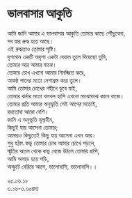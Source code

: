 # ভালবাসার আকুতি

আমি জানি আমার এ ভালবাসার আকুতি তোমার কাছে পৌঁছুবেনা,  
সব দ্বার রুদ্ধ হয়ে আছে।  
এই রুদ্ধতাও তোমার সৃষ্টি।  
দৃশ্যমান একটি অদৃশ্য একটা দেয়াল তুলে দিয়েছো তুমি,  
তোমার আর আমার মাঝে।  
তোমার চোখ এখনো আমায় নিমজ্জিত করে,  
আকন্ঠ পানের মতো নেশাগ্রস্ত করে তুলে।  
আমি তোমার চোখের গহীনে ডুবে যাই,  
তোমার ঝর্নার মতো খলখল হাসি এখনো মাঝেমাঝে কানে বাজে।  
তোমার প্রতি আমার অনুভূতি সেই আগের মতোই,  
হয়তোবা আরো বেশি।  
জানি এ অনুভূতি মূল্যহীন,  
কিছুই যায় আসেনা তোমার;  
আমারও কিছুতেই কিছু যায় আসেনা এখন আর।  
শুধু হঠাৎ কভু তোমার চোখ আমার চোখে পড়লে,  
স্মৃতির অতল থেকে কভু বেজে উঠলে তোমার হাসি,  
আমি অসাড় হয়ে পড়ি,  
অস্ফুটে বেরিয়ে আসে, ভালোবাসি, ভালোবাসি।।

২৫.০৬.১৮  
৩.১৬-৩.৩০রাত

